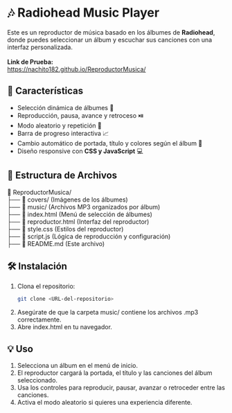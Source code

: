 # 🎶 Radiohead Music Player

Este es un reproductor de música basado en los álbumes de **Radiohead**, donde puedes seleccionar un álbum y escuchar sus canciones con una interfaz personalizada.<br>
<br>
**Link de Prueba:**<br>
 https://nachito182.github.io/ReproductorMusica/

## 🚀 Características

- Selección dinámica de álbumes 🎨
- Reproducción, pausa, avance y retroceso ⏯️
- Modo aleatorio y repetición 🔄
- Barra de progreso interactiva 📈
- Cambio automático de portada, título y colores según el álbum 🎨
- Diseño responsive con **CSS y JavaScript** 💻

## 📂 Estructura de Archivos

📁 ReproductorMusica/ <br>
├── 📁 covers/  (Imágenes de los álbumes) <br>
├── 📁 music/  (Archivos MP3 organizados por álbum) <br>
├── 📄 index.html  (Menú de selección de álbumes) <br>
├── 📄 reproductor.html  (Interfaz del reproductor) <br>
├── 📄 style.css  (Estilos del reproductor) <br>
├── 📄 script.js  (Lógica de reproducción y configuración) <br>
├── 📄 README.md  (Este archivo) <br>


## 🛠️ Instalación

1. Clona el repositorio:
   ```bash
   git clone <URL-del-repositorio>
2. Asegúrate de que la carpeta music/ contiene los archivos .mp3 correctamente.
3. Abre index.html en tu navegador.

## 💡 Uso

1. Selecciona un álbum en el menú de inicio.
2. El reproductor cargará la portada, el título y las canciones del álbum seleccionado.
3. Usa los controles para reproducir, pausar, avanzar o retroceder entre las canciones.
4. Activa el modo aleatorio si quieres una experiencia diferente.

